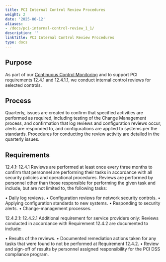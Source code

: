```yaml
---
title: PCI Internal Control Review Procedures
weight: 2
date: '2025-06-12'
aliases:
- /docs/pci-internal-control-review_1_1/
description: ''
linkTitle: PCI Internal Control Review Procedures
type: docs
---
```


## Purpose

As part of our [Continuous Control Monitoring](./sec-controls.md) and to support PCI requirements 12.4.1 and 12.4.1.1, we conduct internal control reviews for selected controls.

## Process

Quarterly, issues are created to confirm that specified activities are performed as required, including testing of the Change Management process, and confirmation that log reviews and configuration reviews occur, alerts are responded to, and configurations are applied to systems per the standards. Procedures for conducting the review activity are detailed in the quarterly issues.    

## Requirements

12.4.1: 12.4.1 Reviews are performed at least once every three months to confirm that personnel are performing their tasks in accordance with all security policies and operational procedures. Reviews are performed by personnel other than those responsible for performing the given task and include, but are not limited to, the following tasks:

  • Daily log reviews.
  • Configuration reviews for network security controls.
  • Applying configuration standards to new systems.
  • Responding to security alerts.
  • Change-management processes.

12.4.2.1: 12.4.2.1 Additional requirement for service providers only: Reviews conducted in accordance with Requirement 12.4.2 are documented to include:

  • Results of the reviews.
  • Documented remediation actions taken for any tasks that were found to not be performed at Requirement 12.4.2.
  • Review and sign-off of results by personnel assigned responsibility for the PCI DSS compliance program.
  